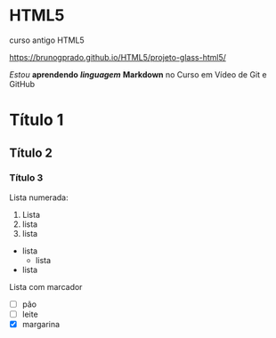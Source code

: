 # HTML5
curso antigo HTML5

https://brunogprado.github.io/HTML5/projeto-glass-html5/

*Estou* **aprendendo** ***linguagem*** __Markdown__ no Curso em Vídeo de Git e GitHub

# Título 1
## Título 2
### Título 3


Lista numerada:

1. Lista
2. lista
3. lista


* lista
    * lista
* lista

Lista com marcador

- [ ] pão
- [ ] leite
- [x] margarina
